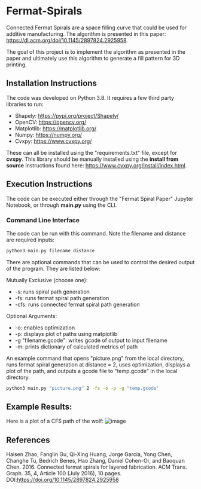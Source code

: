 # Fermat-Spirals
Connected Fermat Spirals are a space filling curve that could be used for additive manufacturing. The algorithm is presented in this paper: https://dl.acm.org/doi/10.1145/2897824.2925958.

The goal of this project is to implement the algorithm as presented in the paper and ultimately use this algorithm to generate a fill pattern for 3D printing.

## Installation Instructions
The code was developed on Python 3.8. It requires a few third party libraries to run:
 - Shapely: https://pypi.org/project/Shapely/
 - OpenCV: https://opencv.org/
 - Matplotlib: https://matplotlib.org/
 - Numpy: https://numpy.org/
 - Cvxpy: https://www.cvxpy.org/

These can all be installed using the "requirements.txt" file, except for **cvxpy**. This library should be manually installed using the **install from source** instructions found here: https://www.cvxpy.org/install/index.html. 

## Execution Instructions
The code can be executed either through the "Fermat Spiral Paper" Jupyter Notebook, or through **main.py** using the CLI.

### Command Line Interface
The code can be run with this command. Note the filename and distance are required inputs:

```bash
python3 main.py filename distance
```

There are optional commands that can be used to control the desired output of the program. They are listed below:

Mutually Exclusive (choose one):
 - -s: runs spiral path generation
 - -fs: runs fermat spiral path generation
 - -cfs: runs connected fermat spiral path generation

Optional Arguments:
 - -o: enables optimization
 - -p: displays plot of paths using matplotlib
 - -g "filename.gcode": writes gcode of output to input filename
 - -m: prints dictionary of calculated metrics of path

An example command that opens "picture.png" from the local directory, runs fermat spiral generation at distance = 2, uses optimization, displays a plot of the path, and outputs a gcode file to "temp.gcode" in the local directory.

```sh
python3 main.py "picture.png" 2 -fs -o -p -g "temp.gcode"
```

## Example Results:
Here is a plot of a CFS path of the wolf:
![image](https://user-images.githubusercontent.com/17884767/116432467-a1122580-a816-11eb-92e6-5e2f463c52d9.png)

## References
Haisen Zhao, Fanglin Gu, Qi-Xing Huang, Jorge Garcia, Yong Chen, Changhe Tu, Bedrich Benes, Hao Zhang, Daniel Cohen-Or, and Baoquan Chen. 2016. Connected fermat spirals for layered fabrication. ACM Trans. Graph. 35, 4, Article 100 (July 2016), 10 pages. DOI:https://doi.org/10.1145/2897824.2925958
